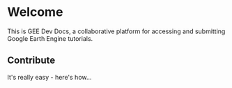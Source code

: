 # Welcome

This is GEE Dev Docs, a collaborative platform for accessing and submitting Google Earth Engine tutorials.


## Contribute

It's really easy - here's how...